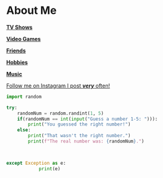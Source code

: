 # About Me





[**TV Shows**](https://github.com/jckcob/README.md/blob/main/TVShows.md)

[**Video Games**](https://github.com/jckcob/README.md/blob/main/videoGames.md)

[**Friends**](https://github.com/jckcob/README.md/blob/main/images/Friends.md)

[**Hobbies**](https://github.com/jckcob/README.md/blob/main/hobbies.md)

[**Music**](https://github.com/jckcob/README.md/blob/main/Music.md)


[Follow me on Instagram I post ***very*** often!](https://www.instagram.com/jacobnt03/)


```Python
import random

try:
    randomNum = random.randint(1, 5)
    if(randomNum == int(input("Guess a number 1-5: "))):
        print("You guessed the right number!")
    else:
        print("That wasn't the right number.")
        print(f"The real number was: {randomNum}.")

    

except Exception as e:
            print(e)
```
